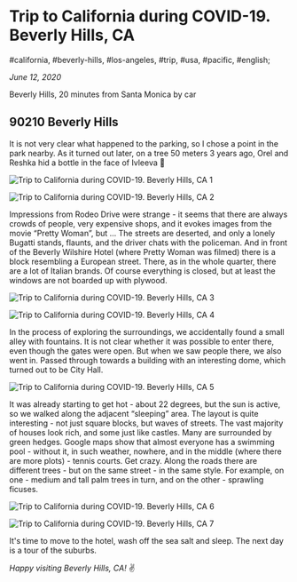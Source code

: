 # Trip to California during COVID-19. Beverly Hills, CA

#california, #beverly-hills, #los-angeles, #trip, #usa, #pacific, #english;

_June 12, 2020_

Beverly Hills, 20 minutes from Santa Monica by car

## 90210 Beverly Hills

It is not very clear what happened to the parking, so I chose a point in the park nearby. As it turned out later, on a tree 50 meters 3 years ago, Orel and Reshka hid a bottle in the face of Ivleeva 🤪

![Trip to California during COVID-19. Beverly Hills, CA 1](/images/trip-to-california-during-covid-19-beverly-hills-ca/1.jpg "Trip to California during COVID-19. Beverly Hills, CA 1")

![Trip to California during COVID-19. Beverly Hills, CA 2](/images/trip-to-california-during-covid-19-beverly-hills-ca/2.jpg "Trip to California during COVID-19. Beverly Hills, CA 2")

Impressions from Rodeo Drive were strange - it seems that there are always crowds of people, very expensive shops, and it evokes images from the movie “Pretty Woman”, but ... The streets are deserted, and only a lonely Bugatti stands, flaunts, and the driver chats with the policeman. And in front of the Beverly Wilshire Hotel (where Pretty Woman was filmed) there is a block resembling a European street. There, as in the whole quarter, there are a lot of Italian brands. Of course everything is closed, but at least the windows are not boarded up with plywood.

![Trip to California during COVID-19. Beverly Hills, CA 3](/images/trip-to-california-during-covid-19-beverly-hills-ca/3.jpg "Trip to California during COVID-19. Beverly Hills, CA 3")

![Trip to California during COVID-19. Beverly Hills, CA 4](/images/trip-to-california-during-covid-19-beverly-hills-ca/4.jpg "Trip to California during COVID-19. Beverly Hills, CA 4")

In the process of exploring the surroundings, we accidentally found a small alley with fountains. It is not clear whether it was possible to enter there, even though the gates were open. But when we saw people there, we also went in. Passed through towards a building with an interesting dome, which turned out to be City Hall.

![Trip to California during COVID-19. Beverly Hills, CA 5](/images/trip-to-california-during-covid-19-beverly-hills-ca/5.jpg "Trip to California during COVID-19. Beverly Hills, CA 5")

It was already starting to get hot - about 22 degrees, but the sun is active, so we walked along the adjacent “sleeping” area. The layout is quite interesting - not just square blocks, but waves of streets. The vast majority of houses look rich, and some just like castles. Many are surrounded by green hedges. Google maps show that almost everyone has a swimming pool - without it, in such weather, nowhere, and in the middle (where there are more plots) - tennis courts. Get crazy. Along the roads there are different trees - but on the same street - in the same style. For example, on one - medium and tall palm trees in turn, and on the other - sprawling ficuses.

![Trip to California during COVID-19. Beverly Hills, CA 6](/images/trip-to-california-during-covid-19-beverly-hills-ca/6.jpg "Trip to California during COVID-19. Beverly Hills, CA 6")

![Trip to California during COVID-19. Beverly Hills, CA 7](/images/trip-to-california-during-covid-19-beverly-hills-ca/7.jpg "Trip to California during COVID-19. Beverly Hills, CA 7")

It's time to move to the hotel, wash off the sea salt and sleep. The next day is a tour of the suburbs.

_Happy visiting Beverly Hills, CA!_ :v:
